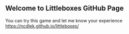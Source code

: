 ## Welcome to Littleboxes GitHub Page

You can try this game and let me know your experience
https://ncdlek.github.io/littleboxes/
